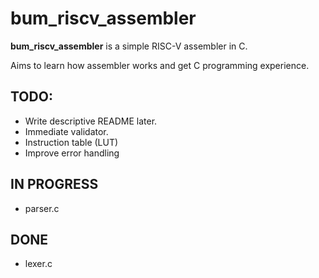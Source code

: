 # bum_riscv_assembler

**bum_riscv_assembler** is a simple RISC-V assembler in C.

Aims to learn how assembler works and get C programming experience.

## TODO:
- Write descriptive README later.
- Immediate validator.
- Instruction table (LUT)
- Improve error handling

## IN PROGRESS
- parser.c

## DONE
- lexer.c

